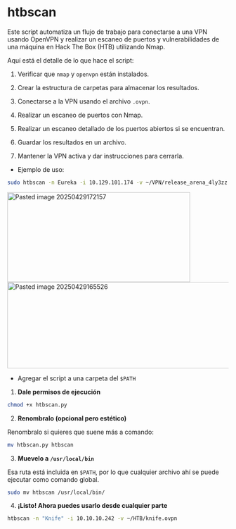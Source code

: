 # htbscan
Este script automatiza un flujo de trabajo para conectarse a una VPN usando OpenVPN y realizar un escaneo de puertos y vulnerabilidades de una máquina en Hack The Box (HTB) utilizando Nmap.

Aquí está el detalle de lo que hace el script:

1. Verificar que `nmap` y `openvpn` están instalados.
    
2. Crear la estructura de carpetas para almacenar los resultados.
    
3. Conectarse a la VPN usando el archivo `.ovpn`.
    
4. Realizar un escaneo de puertos con Nmap.
    
5. Realizar un escaneo detallado de los puertos abiertos si se encuentran.
    
6. Guardar los resultados en un archivo.
    
7. Mantener la VPN activa y dar instrucciones para cerrarla.

- Ejemplo de uso:

```zsh
sudo htbscan -n Eureka -i 10.129.101.174 -v ~/VPN/release_arena_4ly3zz.ovpn
```
<img width="416" height="204" alt="Pasted image 20250429172157" src="https://github.com/user-attachments/assets/88f0987c-046e-43db-a4f0-427830f9365b" />


<img width="840" height="196" alt="Pasted image 20250429165526" src="https://github.com/user-attachments/assets/78dbec94-a7bf-43a8-a1da-c4e00fcd14d7" />

- Agregar el script a una carpeta del `$PATH`

1. **Dale permisos de ejecución**

```bash
chmod +x htbscan.py
```

2. **Renombralo (opcional pero estético)**

Renombralo si quieres que suene más a comando:

```bash
mv htbscan.py htbscan
```

3. **Muevelo a `/usr/local/bin`**

Esa ruta está incluida en `$PATH`, por lo que cualquier archivo ahí se puede ejecutar como comando global.

```bash
sudo mv htbscan /usr/local/bin/
```

4. **¡Listo! Ahora puedes usarlo desde cualquier parte**

```bash
htbscan -n "Knife" -i 10.10.10.242 -v ~/HTB/knife.ovpn
```
